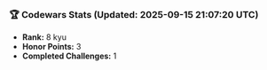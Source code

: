 ### 🏆 Codewars Stats (Updated: 2025-09-15 21:07:20 UTC)

- **Rank:** 8 kyu
- **Honor Points:** 3
- **Completed Challenges:** 1
